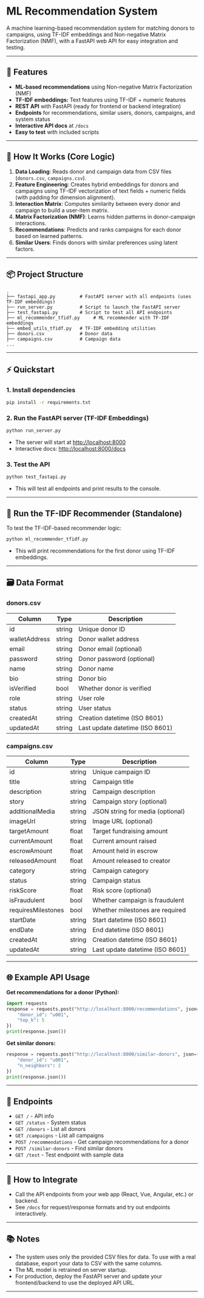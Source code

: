 # ML Recommendation System

A machine learning-based recommendation system for matching donors to campaigns, using TF-IDF embeddings and Non-negative Matrix Factorization (NMF), with a FastAPI web API for easy integration and testing.

---

## 🚀 Features
- **ML-based recommendations** using Non-negative Matrix Factorization (NMF)
- **TF-IDF embeddings:** Text features using TF-IDF + numeric features
- **REST API** with FastAPI (ready for frontend or backend integration)
- **Endpoints** for recommendations, similar users, donors, campaigns, and system status
- **Interactive API docs** at `/docs`
- **Easy to test** with included scripts

---

## 🧠 How It Works (Core Logic)
1. **Data Loading**: Reads donor and campaign data from CSV files (`donors.csv`, `campaigns.csv`).
2. **Feature Engineering**: Creates hybrid embeddings for donors and campaigns using TF-IDF vectorization of text fields + numeric fields (with padding for dimension alignment).
3. **Interaction Matrix**: Computes similarity between every donor and campaign to build a user-item matrix.
4. **Matrix Factorization (NMF)**: Learns hidden patterns in donor-campaign interactions.
5. **Recommendations**: Predicts and ranks campaigns for each donor based on learned patterns.
6. **Similar Users**: Finds donors with similar preferences using latent factors.

---

## 📦 Project Structure
```
.
├── fastapi_app.py         # FastAPI server with all endpoints (uses TF-IDF embeddings)
├── run_server.py          # Script to launch the FastAPI server
├── test_fastapi.py        # Script to test all API endpoints
├── ml_recommender_tfidf.py     # ML recommender with TF-IDF embeddings
├── embed_utils_tfidf.py   # TF-IDF embedding utilities
├── donors.csv             # Donor data
├── campaigns.csv          # Campaign data
...
```

---

## ⚡ Quickstart

### 1. **Install dependencies**
```bash
pip install -r requirements.txt
```

### 2. **Run the FastAPI server (TF-IDF Embeddings)**
```bash
python run_server.py
```
- The server will start at [http://localhost:8000](http://localhost:8000)
- Interactive docs: [http://localhost:8000/docs](http://localhost:8000/docs)

### 3. **Test the API**
```bash
python test_fastapi.py
```
- This will test all endpoints and print results to the console.

---

## 🧪 **Run the TF-IDF Recommender (Standalone)**

To test the TF-IDF-based recommender logic:
```bash
python ml_recommender_tfidf.py
```
- This will print recommendations for the first donor using TF-IDF embeddings.

---

## 🗃️ Data Format

### donors.csv
| Column           | Type    | Description                       |
|------------------|---------|-----------------------------------|
| id               | string  | Unique donor ID                   |
| walletAddress    | string  | Donor wallet address              |
| email            | string  | Donor email (optional)            |
| password         | string  | Donor password (optional)         |
| name             | string  | Donor name                        |
| bio              | string  | Donor bio                         |
| isVerified       | bool    | Whether donor is verified         |
| role             | string  | User role                         |
| status           | string  | User status                       |
| createdAt        | string  | Creation datetime (ISO 8601)      |
| updatedAt        | string  | Last update datetime (ISO 8601)   |

### campaigns.csv
| Column             | Type    | Description                       |
|--------------------|---------|-----------------------------------|
| id                 | string  | Unique campaign ID                |
| title              | string  | Campaign title                    |
| description        | string  | Campaign description              |
| story              | string  | Campaign story (optional)         |
| additionalMedia    | string  | JSON string for media (optional)  |
| imageUrl           | string  | Image URL (optional)              |
| targetAmount       | float   | Target fundraising amount         |
| currentAmount      | float   | Current amount raised             |
| escrowAmount       | float   | Amount held in escrow             |
| releasedAmount     | float   | Amount released to creator        |
| category           | string  | Campaign category                 |
| status             | string  | Campaign status                   |
| riskScore          | float   | Risk score (optional)             |
| isFraudulent       | bool    | Whether campaign is fraudulent    |
| requiresMilestones | bool    | Whether milestones are required   |
| startDate          | string  | Start datetime (ISO 8601)         |
| endDate            | string  | End datetime (ISO 8601)           |
| createdAt          | string  | Creation datetime (ISO 8601)      |
| updatedAt          | string  | Last update datetime (ISO 8601)   |

---

## 🌐 Example API Usage

**Get recommendations for a donor (Python):**
```python
import requests
response = requests.post("http://localhost:8000/recommendations", json={
    "donor_id": "u001",
    "top_k": 5
})
print(response.json())
```

**Get similar donors:**
```python
response = requests.post("http://localhost:8000/similar-donors", json={
    "donor_id": "u001",
    "n_neighbors": 2
})
print(response.json())
```

---

## 📝 Endpoints
- `GET /` - API info
- `GET /status` - System status
- `GET /donors` - List all donors
- `GET /campaigns` - List all campaigns
- `POST /recommendations` - Get campaign recommendations for a donor
- `POST /similar-donors` - Find similar donors
- `GET /test` - Test endpoint with sample data

---

## 🧩 How to Integrate
- Call the API endpoints from your web app (React, Vue, Angular, etc.) or backend.
- See `/docs` for request/response formats and try out endpoints interactively.

---

## 📚 Notes
- The system uses only the provided CSV files for data. To use with a real database, export your data to CSV with the same columns.
- The ML model is retrained on server startup.
- For production, deploy the FastAPI server and update your frontend/backend to use the deployed API URL.

---
